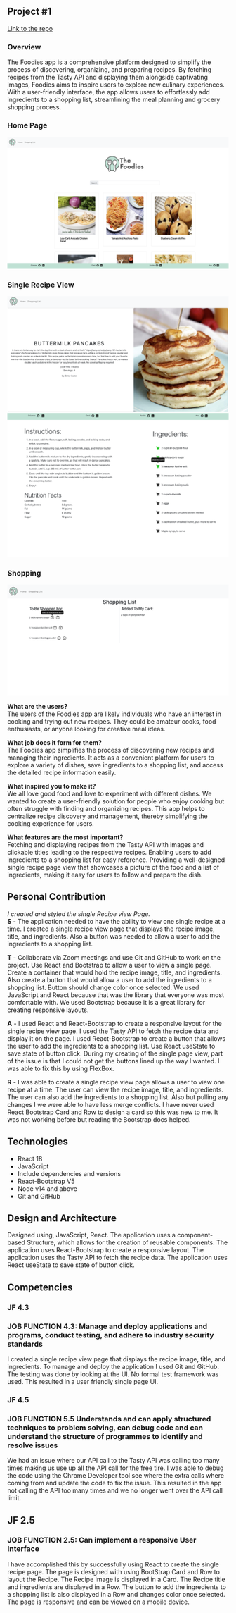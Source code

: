 ## Project #1

[Link to the repo](https://github.com/The-MV-Foodies/foodies)

### Overview

The Foodies app is a comprehensive platform designed to simplify the process of discovering, organizing, and preparing recipes. By fetching recipes from the Tasty API and displaying them alongside captivating images, Foodies aims to inspire users to explore new culinary experiences. With a user-friendly interface, the app allows users to effortlessly add ingredients to a shopping list, streamlining the meal planning and grocery shopping process.

### Home Page

![Home Page](Frontend1.png)

### Single Recipe View

![Single page view](Frontend2.png)
![Single page view](Frontend3.png)

### Shopping

![Single page view](Frontend4.png)

**What are the users?**  
The users of the Foodies app are likely individuals who have an interest in cooking and trying out new recipes. They could be amateur cooks, food enthusiasts, or anyone looking for creative meal ideas.

**What job does it form for them?**  
The Foodies app simplifies the process of discovering new recipes and managing their ingredients. It acts as a convenient platform for users to explore a variety of dishes, save ingredients to a shopping list, and access the detailed recipe information easily.

**What inspired you to make it?**  
We all love good food and love to experiment with different dishes. We wanted to create a user-friendly solution for people who enjoy cooking but often struggle with finding and organizing recipes. This app helps to centralize recipe discovery and management, thereby simplifying the cooking experience for users.

**What features are the most important?**  
Fetching and displaying recipes from the Tasty API with images and clickable titles leading to the respective recipes.
Enabling users to add ingredients to a shopping list for easy reference.
Providing a well-designed single recipe page view that showcases a picture of the food and a list of ingredients, making it easy for users to follow and prepare the dish.

## Personal Contribution

_I created and styled the single Recipe view Page._  
**S** - The application needed to have the ability to view one single recipe at a time. I created a single recipe view page that displays the recipe image, title, and ingredients. Also a button was needed to allow a user to add the ingredients to a shopping list.

**T** - Collaborate via Zoom meetings and use Git and GitHub to work on the project. Use React and Bootstrap to allow a user to view a single page. Create a container that would hold the recipe image, title, and ingredients. Also create a button that would allow a user to add the ingredients to a shopping list. Button should change color once selected. We used JavaScript and React because that was the library that everyone was most comfortable with. We used Bootstrap because it is a great library for creating responsive layouts.

**A** - I used React and React-Bootstrap to create a responsive layout for the single recipe view page. I used the Tasty API to fetch the recipe data and display it on the page. I used React-Bootstrap to create a button that allows the user to add the ingredients to a shopping list. Use React useState to save state of button click. During my creating of the single page view, part of the issue is that I could not get the buttons lined up the way I wanted. I was able to fix this by using FlexBox.

**R** - I was able to create a single recipe view page allows a user to view one recipe at a time. The user can view the recipe image, title, and ingredients. The user can also add the ingredients to a shopping list. Also but pulling any changes I we were able to have less merge conflicts. I have never used React Bootstrap Card and Row to design a card so this was new to me. It was not working before but reading the Bootstrap docs helped.

## Technologies

- React 18
- JavaScript
- Include dependencies and versions
- React-Bootstrap V5
- Node v14 and above
- Git and GitHub

## Design and Architecture

Designed using, JavaScript, React. The application uses a component-based Structure, which allows for the creation of reusable components. The application uses React-Bootstrap to create a responsive layout. The application uses the Tasty API to fetch the recipe data. The application uses React useState to save state of button click.

## Competencies

### JF 4.3

### JOB FUNCTION 4.3: Manage and deploy applications and programs, conduct testing, and adhere to industry security standards

I created a single recipe view page that displays the recipe image, title, and ingredients. To manage and deploy the application I used Git and GitHub. The testing was done by looking at the UI. No formal test framework was used. This resulted in a user friendly single page UI.

### JF 4.5

### JOB FUNCTION 5.5 Understands and can apply structured techniques to problem solving, can debug code and can understand the structure of programmes to identify and resolve issues

We had an issue where our API call to the Tasty API was calling too many times making us use up all the API call for the free tire. I was able to debug the code using the Chrome Developer tool see where the extra calls where coming from and update the code to fix the issue. This resulted in the app not calling the API too many times and we no longer went over the API call limit.

## JF 2.5

### JOB FUNCTION 2.5: Can implement a responsive User Interface

I have accomplished this by successfully using React to create the single recipe page. The page is designed with using BootStrap Card and Row to layout the Recipe. The Recipe image is displayed in a Card. The Recipe title and ingredients are displayed in a Row. The button to add the ingredients to a shopping list is also displayed in a Row and changes color once selected. The page is responsive and can be viewed on a mobile device.
